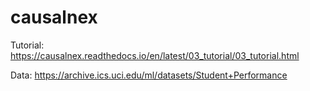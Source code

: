 # causalnex

Tutorial:
https://causalnex.readthedocs.io/en/latest/03_tutorial/03_tutorial.html

Data:
https://archive.ics.uci.edu/ml/datasets/Student+Performance
